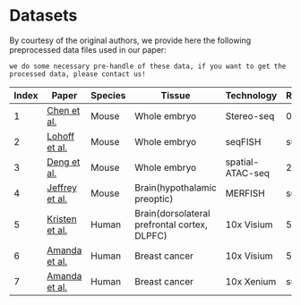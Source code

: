 # Datasets

By courtesy of the original authors, we provide here the following preprocessed
data files used in our paper:

```{note}
we do some necessary pre-handle of these data, if you want to get the processed data, please contact us!
```

| Index | Paper                                                        | Species | Tissue                                       | Technology   | Resolution | Cells/Spots | Genes | Download                                                     |
| ----- | ------------------------------------------------------------ | ------- | -------------------------------------------- | ------------ | ---------- | ----------- | ----- | ------------------------------------------------------------ |
| 1     | [Chen et al.](https://doi.org/10.1016/j.cell.2022.04.003)    | Mouse   | Whole embryo                                 | Stereo-seq   | 0.2μm      | 5000-100,000     |  >20,000    | [website](https://db.cngb.org/stomics/mosta/download.html)   |
| 2     | [Lohoff et al.](https://www.biorxiv.org/content/10.1101/2020.11.20.391896v1) | Mouse   | Whole embryo                                 | seqFISH      | subcellular        | ~10,000     | 351   | [website](https://marionilab.cruk.cam.ac.uk/SpatialMouseAtlas/ ) |
| 3     | [Deng et al.](https://www.nature.com/articles/s41586-022-05094-1) | Mouse   | Whole embryo                                 | spatial-ATAC-seq | 20μm       | 2099      | >20,000    | [website](https://www.ncbi.nlm.nih.gov/geo/query/acc.cgi?acc=GSE171943) |
| 4     | [Jeffrey et al.](https://www.science.org/doi/10.1126/science.aau5324) | Mouse   | Brain(hypothalamic preoptic)                 | MERFISH      | subcellular    | ~6,500      | 151   | [website](https://datadryad.org/stash/dataset/doi:10.5061/dryad.8t8s248) |
| 5     | [Kristen et al.](https://www.nature.com/articles/s41593-020-00787-0) | Human   | Brain(dorsolateral prefrontal cortex, DLPFC) | 10x Visium   | 50μm       | ~3500       |  >20,000    | [website](https://github.com/LieberInstitute/spatialLIBD)    |
| 6 | [Amanda et al.](https://www.biorxiv.org/content/10.1101/2022.10.06.510405v1) | Human | Breast cancer | 10x Visium | 50μm        | ~3500 | >20,000 | [website](https://www.10xgenomics.com/products/xenium-in-situ/preview-dataset-human-breast?utm_medium=other&utm_source=none&utm_campaign=xenium-explorer-software&useroffertype=website-page&userresearcharea=ra_g&userregion=multi&userrecipient=customer) |
| 7 | [Amanda et al.](https://www.biorxiv.org/content/10.1101/2022.10.06.510405v1) | Human | Breast cancer | 10x Xenium | subcellular | > 140,000 | 311 | [website](https://www.10xgenomics.com/products/xenium-in-situ/preview-dataset-human-breast?utm_medium=other&utm_source=none&utm_campaign=xenium-explorer-software&useroffertype=website-page&userresearcharea=ra_g&userregion=multi&userrecipient=customer) |

